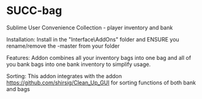 # SUCC-bag
Sublime User Convenience Collection - player inventory and bank

Installation:
Install in the "Interface\AddOns" folder and ENSURE you rename/remove the -master from your folder

Features:
Addon combines all your inventory bags into one bag and all of you bank bags into one bank inventory to simplify usage.

Sorting:
This addon integrates with the addon https://github.com/shirsig/Clean_Up_GUI for sorting functions of both bank and bags



